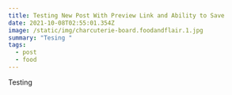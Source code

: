 ```yaml
---
title: Testing New Post With Preview Link and Ability to Save
date: 2021-10-08T02:55:01.354Z
image: /static/img/charcuterie-board.foodandflair.1.jpg
summary: "Tesing "
tags:
  - post
  - food
---
```

Testing